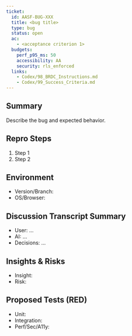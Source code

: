```yaml
---
ticket:
  id: AASF-BUG-XXX
  title: <bug title>
  type: bug
  status: open
  ac:
    - <acceptance criterion 1>
  budgets:
    perf_p95_ms: 50
    accessibility: AA
    security: rls_enforced
  links:
    - Codex/98_BRDC_Instructions.md
    - Codex/99_Success_Criteria.md
---
```


## Summary
Describe the bug and expected behavior.

## Repro Steps
1. Step 1
2. Step 2

## Environment
- Version/Branch:
- OS/Browser:

## Discussion Transcript Summary
- User: ...
- AI: ...
- Decisions: ...

## Insights & Risks
- Insight:
- Risk:

## Proposed Tests (RED)
- Unit:
- Integration:
- Perf/Sec/A11y:
